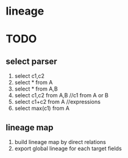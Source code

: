 # lineage

# TODO

## select parser

1. select c1,c2
2. select * from A
3. select * from A,B
4. select c1,c2 from A,B //c1 from A or B
5. select c1+c2 from A //expressions
6. select max(c1) from A

## lineage map

1. build lineage map by direct relations
2. export global lineage for each target fields
